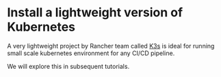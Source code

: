 # Install a lightweight version of Kubernetes

A very lightweight project by Rancher team called [K3s](http://k3s.io) is ideal for running small scale kubernetes environment for any CI/CD pipeline.

We will explore this in subsequent tutorials.
